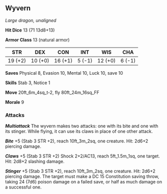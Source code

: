 ## Wyvern

*Large dragon, unaligned*

**Hit Dice** 13 (71 13d8+13)

**Armor Class** 13 (natural armor)

| STR     | DEX     | CON     | INT     | WIS     | CHA     |
|---------|---------|---------|---------|---------|---------|
| 19 (+2) | 10 (+0) | 16 (+1) |  5 (-1) | 12 (+0) |  6 (-1) |

**Saves** Physical 8, Evasion 10, Mental 10, Luck 10, save 10

**Skills** Stab 3, Notice 1

**Move** 20ft\_6m\_4sq\_t-2, fly 80ft\_24m\_16sq\_FF

**Morale** 9

### Attacks

***Multiattack*** The wyvern makes two attacks: one with its bite and one with its stinger. While flying, it can use its claws in place of one other attack.

***Bite*** +5 (Stab 3 STR +2), reach 10ft\_3m\_2sq, one creature. Hit: 2d6+2 piercing damage.

***Claws*** +5 (Stab 3 STR +2) Shock 2+2/AC13, reach 5ft\_1.5m\_1sq, one target. Hit: 2d8+2 slashing damage.

***Stinger*** +5 (Stab 3 STR +2), reach 10ft\_3m\_2sq, one creature. Hit: 2d6+2 piercing damage. The target must make a DC 15 Constitution saving throw, taking 24 (7d6) poison damage on a failed save, or half as much damage on a successful one.

